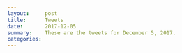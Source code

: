 ```yaml
---
layout:     post
title:      Tweets
date:       2017-12-05
summary:    These are the tweets for December 5, 2017.
categories:
---
```


